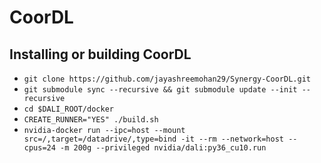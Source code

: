 # CoorDL
 
Installing or building CoorDL
---------------------------
- `git clone https://github.com/jayashreemohan29/Synergy-CoorDL.git`
- `git submodule sync --recursive && git submodule update --init --recursive`
- `cd $DALI_ROOT/docker`
- `CREATE_RUNNER="YES" ./build.sh`
- `nvidia-docker run --ipc=host --mount src=/,target=/datadrive/,type=bind -it --rm --network=host --cpus=24 -m 200g --privileged nvidia/dali:py36_cu10.run`
